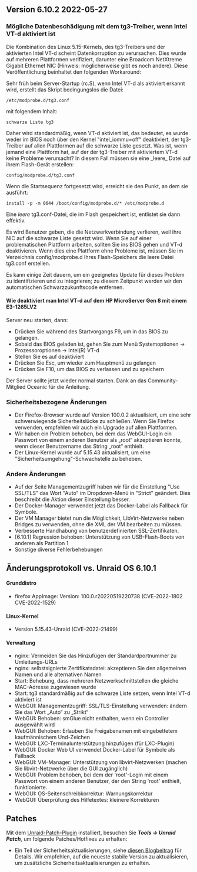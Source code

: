 ## Version 6.10.2 2022-05-27

### Mögliche Datenbeschädigung mit dem tg3-Treiber, wenn Intel VT-d aktiviert ist

Die Kombination des Linux 5.15-Kernels, des tg3-Treibers und der aktivierten Intel VT-d scheint Datenkorruption zu verursachen. Dies wurde auf mehreren Plattformen verifiziert, darunter eine Broadcom NetXtreme Gigabit Ethernet NIC (Hinweis: möglicherweise gibt es noch andere). Diese Veröffentlichung beinhaltet den folgenden Workaround:

Sehr früh beim Server-Startup (rc.S), wenn Intel VT-d als aktiviert erkannt wird, erstellt das Skript bedingungslos die Datei:

`/etc/modprobe.d/tg3.conf`

mit folgendem Inhalt:

`schwarze Liste tg3`

Daher wird standardmäßig, wenn VT-d aktiviert ist, das bedeutet, es wurde weder im BIOS noch über den Kernel "intel\_iommu=off" deaktiviert, der tg3-Treiber auf allen Plattformen auf die schwarze Liste gesetzt. Was ist, wenn jemand eine Plattform hat, auf der der tg3-Treiber mit aktiviertem VT-d keine Probleme verursacht? In diesem Fall müssen sie eine \_leere\_ Datei auf ihrem Flash-Gerät erstellen:

`config/modprobe.d/tg3.conf`

Wenn die Startsequenz fortgesetzt wird, erreicht sie den Punkt, an dem sie ausführt:

`install -p -m 0644 /boot/config/modprobe.d/* /etc/modprobe.d`

Eine *leere* tg3.conf-Datei, die im Flash gespeichert ist, entlistet sie dann effektiv.

Es wird Benutzer geben, die die Netzwerkverbindung verlieren, weil ihre NIC auf die schwarze Liste gesetzt wird. Wenn Sie auf einer problematischen Plattform arbeiten, sollten Sie ins BIOS gehen und VT-d deaktivieren. Wenn dies eine Plattform ohne Probleme ist, müssen Sie im Verzeichnis config/modprobe.d Ihres Flash-Speichers die leere Datei tg3.conf erstellen.

Es kann einige Zeit dauern, um ein geeignetes Update für dieses Problem zu identifizieren und zu integrieren; zu diesem Zeitpunkt werden wir den automatischen Schwarzzukunftscode entfernen.

#### Wie deaktiviert man Intel VT-d auf dem HP MicroServer Gen 8 mit einem E3-1265LV2

Server neu starten, dann:

- Drücken Sie während des Startvorgangs F9, um in das BIOS zu gelangen.
- Sobald das BIOS geladen ist, gehen Sie zum Menü Systemoptionen → Prozessoroptionen → Intel(R) VT-d
- Stellen Sie es auf deaktiviert
- Drücken Sie Esc, um wieder zum Hauptmenü zu gelangen
- Drücken Sie F10, um das BIOS zu verlassen und zu speichern

Der Server sollte jetzt wieder normal starten. Dank an das Community-Mitglied Oceanic für die
Anleitung.

### Sicherheitsbezogene Änderungen

- Der Firefox-Browser wurde auf Version 100.0.2 aktualisiert, um eine sehr schwerwiegende Sicherheitslücke zu schließen. Wenn Sie Firefox verwenden, empfehlen wir auch ein Upgrade auf allen Plattformen.
- Wir haben ein Problem behoben, bei dem das WebGUI-Login ein Passwort von einem anderen Benutzer als „root“ akzeptieren konnte, wenn dieser Benutzername das String „root“ enthielt.
- Der Linux-Kernel wurde auf 5.15.43 aktualisiert, um eine "Sicherheitsumgehung"-Schwachstelle zu beheben.

### Andere Änderungen

- Auf der Seite Managementzugriff haben wir für die Einstellung "Use SSL/TLS" das Wort "Auto" im Dropdown-Menü in "Strict" geändert. Dies beschreibt die Aktion dieser Einstellung besser.
- Der Docker-Manager verwendet jetzt das Docker-Label als Fallback für Symbole.
- Der VM Manager bietet nun die Möglichkeit, LibVirt-Netzwerke neben Bridges zu verwenden, ohne die XML der VM bearbeiten zu müssen.
- Verbesserte Handhabung von benutzerdefinierten SSL-Zertifikaten.
- \[6.10.1] Regression behoben: Unterstützung von USB-Flash-Boots von anderen als Partition 1
- Sonstige diverse Fehlerbehebungen

## Änderungsprotokoll vs. Unraid OS 6.10.1

#### Grunddistro

- firefox AppImage: Version: 100.0.r20220519220738 (CVE-2022-1802 CVE-2022-1529)

#### Linux-Kernel

- Version 5.15.43-Unraid (CVE-2022-21499)

#### Verwaltung

- nginx: Vermeiden Sie das Hinzufügen der Standardportnummer zu Umleitungs-URLs
- nginx: selbstsignierte Zertifikatsdatei: akzeptieren Sie den allgemeinen Namen und alle alternativen Namen
- Start: Behebung, dass mehreren Netzwerkschnittstellen die gleiche MAC-Adresse zugewiesen wurde
- Start: tg3 standardmäßig auf die schwarze Liste setzen, wenn Intel VT-d aktiviert ist
- WebGUI: Managementzugriff: SSL/TLS-Einstellung verwenden: ändern Sie das Wort „Auto“ zu „Strikt“
- WebGUI: Behoben: smGlue nicht enthalten, wenn ein Controller ausgewählt wird
- WebGUI: Behoben: Erlauben Sie Freigabenamen mit eingebettetem kaufmännischem Und-Zeichen
- WebGUI: LXC-Terminalunterstützung hinzufügen (für LXC-Plugin)
- WebGUI: Docker Web UI verwendet Docker-Label für Symbole als Fallback
- WebGUI: VM-Manager: Unterstützung von libvirt-Netzwerken (machen Sie libvirt-Netzwerke über die GUI zugänglich)
- WebGUI: Problem behoben, bei dem der 'root'-Login mit einem Passwort von einem anderen Benutzer, der den String 'root' enthielt, funktionierte.
- WebGUI: OS-Seitenschreibkorrektur: Warnungskorrektur
- WebGUI: Überprüfung des Hilfetextes: kleinere Korrekturen

## Patches

Mit dem [Unraid-Patch-Plugin](https://forums.unraid.net/topic/185560-unraid-patch-plugin/) installiert, besuchen Sie ***Tools → Unraid Patch***, um folgende Patches/Hotfixes zu erhalten:

- Ein Teil der Sicherheitsaktualisierungen, siehe [diesen Blogbeitrag](https://unraid.net/blog/cvd) für Details. Wir empfehlen, auf die neueste stabile Version zu aktualisieren, um zusätzliche Sicherheitsaktualisierungen zu erhalten.
